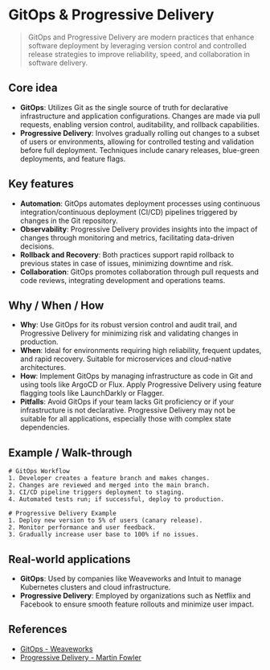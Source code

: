 # GitOps & Progressive Delivery

> GitOps and Progressive Delivery are modern practices that enhance software deployment by leveraging version control and controlled release strategies to improve reliability, speed, and collaboration in software delivery.

## Core idea
- **GitOps**: Utilizes Git as the single source of truth for declarative infrastructure and application configurations. Changes are made via pull requests, enabling version control, auditability, and rollback capabilities.
- **Progressive Delivery**: Involves gradually rolling out changes to a subset of users or environments, allowing for controlled testing and validation before full deployment. Techniques include canary releases, blue-green deployments, and feature flags.

## Key features
- **Automation**: GitOps automates deployment processes using continuous integration/continuous deployment (CI/CD) pipelines triggered by changes in the Git repository.
- **Observability**: Progressive Delivery provides insights into the impact of changes through monitoring and metrics, facilitating data-driven decisions.
- **Rollback and Recovery**: Both practices support rapid rollback to previous states in case of issues, minimizing downtime and risk.
- **Collaboration**: GitOps promotes collaboration through pull requests and code reviews, integrating development and operations teams.

## Why / When / How
- **Why**: Use GitOps for its robust version control and audit trail, and Progressive Delivery for minimizing risk and validating changes in production.
- **When**: Ideal for environments requiring high reliability, frequent updates, and rapid recovery. Suitable for microservices and cloud-native architectures.
- **How**: Implement GitOps by managing infrastructure as code in Git and using tools like ArgoCD or Flux. Apply Progressive Delivery using feature flagging tools like LaunchDarkly or Flagger.
- **Pitfalls**: Avoid GitOps if your team lacks Git proficiency or if your infrastructure is not declarative. Progressive Delivery may not be suitable for all applications, especially those with complex state dependencies.

## Example / Walk-through
```pseudo
# GitOps Workflow
1. Developer creates a feature branch and makes changes.
2. Changes are reviewed and merged into the main branch.
3. CI/CD pipeline triggers deployment to staging.
4. Automated tests run; if successful, deploy to production.

# Progressive Delivery Example
1. Deploy new version to 5% of users (canary release).
2. Monitor performance and user feedback.
3. Gradually increase user base to 100% if no issues.
```

## Real-world applications
- **GitOps**: Used by companies like Weaveworks and Intuit to manage Kubernetes clusters and cloud infrastructure.
- **Progressive Delivery**: Employed by organizations such as Netflix and Facebook to ensure smooth feature rollouts and minimize user impact.

## References
- [GitOps - Weaveworks](https://www.weave.works/technologies/gitops/)
- [Progressive Delivery - Martin Fowler](https://martinfowler.com/articles/progressive-delivery.html)